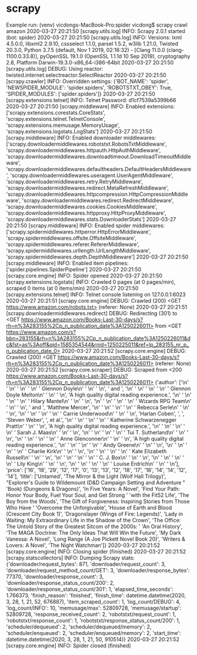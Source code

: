# scrapy

Example run:
(venv) vicdongs-MacBook-Pro:spider vicdong$ scrapy crawl amazon
2020-03-27 20:21:50 [scrapy.utils.log] INFO: Scrapy 2.0.1 started (bot: spider)
2020-03-27 20:21:50 [scrapy.utils.log] INFO: Versions: lxml 4.5.0.0, libxml2 2.9.10, cssselect 1.1.0, parsel 1.5.2, w3lib 1.21.0, Twisted 20.3.0, Python 3.7.5 (default, Nov  1 2019, 02:16:32) - [Clang 11.0.0 (clang-1100.0.33.8)], pyOpenSSL 19.1.0 (OpenSSL 1.1.1d  10 Sep 2019), cryptography 2.8, Platform Darwin-19.3.0-x86_64-i386-64bit
2020-03-27 20:21:50 [scrapy.utils.log] DEBUG: Using reactor: twisted.internet.selectreactor.SelectReactor
2020-03-27 20:21:50 [scrapy.crawler] INFO: Overridden settings:
{'BOT_NAME': 'spider',
 'NEWSPIDER_MODULE': 'spider.spiders',
 'ROBOTSTXT_OBEY': True,
 'SPIDER_MODULES': ['spider.spiders']}
2020-03-27 20:21:50 [scrapy.extensions.telnet] INFO: Telnet Password: d1cf7539a5399b66
2020-03-27 20:21:50 [scrapy.middleware] INFO: Enabled extensions:
['scrapy.extensions.corestats.CoreStats',
 'scrapy.extensions.telnet.TelnetConsole',
 'scrapy.extensions.memusage.MemoryUsage',
 'scrapy.extensions.logstats.LogStats']
2020-03-27 20:21:50 [scrapy.middleware] INFO: Enabled downloader middlewares:
['scrapy.downloadermiddlewares.robotstxt.RobotsTxtMiddleware',
 'scrapy.downloadermiddlewares.httpauth.HttpAuthMiddleware',
 'scrapy.downloadermiddlewares.downloadtimeout.DownloadTimeoutMiddleware',
 'scrapy.downloadermiddlewares.defaultheaders.DefaultHeadersMiddleware',
 'scrapy.downloadermiddlewares.useragent.UserAgentMiddleware',
 'scrapy.downloadermiddlewares.retry.RetryMiddleware',
 'scrapy.downloadermiddlewares.redirect.MetaRefreshMiddleware',
 'scrapy.downloadermiddlewares.httpcompression.HttpCompressionMiddleware',
 'scrapy.downloadermiddlewares.redirect.RedirectMiddleware',
 'scrapy.downloadermiddlewares.cookies.CookiesMiddleware',
 'scrapy.downloadermiddlewares.httpproxy.HttpProxyMiddleware',
 'scrapy.downloadermiddlewares.stats.DownloaderStats']
2020-03-27 20:21:50 [scrapy.middleware] INFO: Enabled spider middlewares:
['scrapy.spidermiddlewares.httperror.HttpErrorMiddleware',
 'scrapy.spidermiddlewares.offsite.OffsiteMiddleware',
 'scrapy.spidermiddlewares.referer.RefererMiddleware',
 'scrapy.spidermiddlewares.urllength.UrlLengthMiddleware',
 'scrapy.spidermiddlewares.depth.DepthMiddleware']
2020-03-27 20:21:50 [scrapy.middleware] INFO: Enabled item pipelines:
['spider.pipelines.SpiderPipeline']
2020-03-27 20:21:50 [scrapy.core.engine] INFO: Spider opened
2020-03-27 20:21:50 [scrapy.extensions.logstats] INFO: Crawled 0 pages (at 0 pages/min), scraped 0 items (at 0 items/min)
2020-03-27 20:21:50 [scrapy.extensions.telnet] INFO: Telnet console listening on 127.0.0.1:6023
2020-03-27 20:21:51 [scrapy.core.engine] DEBUG: Crawled (200) <GET https://www.amazon.com/robots.txt> (referer: None)
2020-03-27 20:21:51 [scrapy.downloadermiddlewares.redirect] DEBUG: Redirecting (301) to <GET https://www.amazon.com/Books-Last-30-days/s?rh=n%3A283155%2Cp_n_publication_date%3A1250226011> from <GET https://www.amazon.com/s?bbn=283155&rh=n%3A283155%2Cp_n_publication_date%3A1250226011&dc&fst=as%3Aoff&qid=1585354544&rnid=1250225011&ref=lp_283155_nr_p_n_publication_date_0>
2020-03-27 20:21:52 [scrapy.core.engine] DEBUG: Crawled (200) <GET https://www.amazon.com/Books-Last-30-days/s?rh=n%3A283155%2Cp_n_publication_date%3A1250226011> (referer: None)
2020-03-27 20:21:52 [scrapy.core.scraper] DEBUG: Scraped from <200 https://www.amazon.com/Books-Last-30-days/s?rh=n%3A283155%2Cp_n_publication_date%3A1250226011>
{'author': ['\n'
            '    \n'
            '        \n'
            '        \n'
            '            Glennon Doyle\n'
            '        \n'
            '    \n',
            ' and ',
            '\n'
            '    \n'
            '        \n'
            '        \n'
            '            Glennon Doyle Melton\n'
            '        \n'
            '    \n',
            'A high quality digital reading experience.',
            '\n'
            '    \n'
            '        \n'
            '        \n'
            '            Hilary Mantel\n'
            '        \n'
            '    \n',
            '\n'
            '    \n'
            '        \n'
            '        \n'
            '            Wizards RPG Team\n'
            '        \n'
            '    \n',
            ' and ',
            'Matthew Mercer',
            '\n'
            '    \n'
            '        \n'
            '        \n'
            '            Rebecca Serle\n'
            '        \n'
            '    \n',
            '\n'
            '    \n'
            '        \n'
            '        \n'
            '            Carrie Underwood\n'
            '        \n'
            '    \n',
            'Harlan Coben',
            ', ',
            'Steven Weber',
            ', et al.',
            '\n'
            '    \n'
            '        \n'
            '        \n'
            '            Katherine Schwarzenegger Pratt\n'
            '        \n'
            '    \n',
            'A high quality digital reading experience.',
            '\n'
            '    \n'
            '        \n'
            '        \n'
            '            Sarah J. Maas\n'
            '        \n'
            '    \n',
            '\n'
            '    \n'
            '        \n'
            '        \n'
            '            Tui T. Sutherland\n'
            '        \n'
            '    \n',
            '\n'
            '    \n'
            '        \n'
            '        \n'
            '            Anne Glenconner\n'
            '        \n'
            '    \n',
            'A high quality digital reading experience.',
            '\n'
            '    \n'
            '        \n'
            '        \n'
            '            Andy Greene\n'
            '        \n'
            '    \n',
            '\n'
            '    \n'
            '        \n'
            '        \n'
            '            Charlie Kirk\n'
            '        \n'
            '    \n',
            '\n'
            '    \n'
            '        \n'
            '        \n'
            '            Kate Elizabeth Russell\n'
            '        \n'
            '    \n',
            '\n'
            '    \n'
            '        \n'
            '        \n'
            '            C. J. Box\n'
            '        \n'
            '    \n',
            '\n'
            '    \n'
            '        \n'
            '        \n'
            '            Lily King\n'
            '        \n'
            '    \n',
            '\n'
            '    \n'
            '        \n'
            '        \n'
            '            Louise Erdrich\n'
            '        \n'
            '    \n'],
 'price': ['16',
           '18',
           '29',
           '12',
           '17',
           '0',
           '13',
           '13',
           '12',
           '18',
           '17',
           '18',
           '14',
           '14',
           '12',
           '14'],
 'title': ['Untamed',
           'The Mirror & the Light (Wolf Hall Trilogy)',
           "Explorer's Guide to Wildemount (D&D Campaign Setting and Adventure "
           'Book) (Dungeons & Dragons)',
           'In Five Years: A Novel',
           'Find Your Path: Honor Your Body, Fuel Your Soul, and Get Strong '
           'with the Fit52 Life',
           'The Boy from the Woods',
           'The Gift of Forgiveness: Inspiring Stories from Those Who Have '
           'Overcome the Unforgivable',
           'House of Earth and Blood (Crescent City Book 1)',
           'Dragonslayer (Wings of Fire: Legends)',
           'Lady in Waiting: My Extraordinary Life in the Shadow of the Crown',
           'The Office: The Untold Story of the Greatest Sitcom of the 2000s: '
           'An Oral History',
           'The MAGA Doctrine: The Only Ideas That Will Win the Future',
           'My Dark Vanessa: A Novel',
           'Long Range (A Joe Pickett Novel Book 20)',
           'Writers & Lovers: A Novel',
           'The Night Watchman']}
2020-03-27 20:21:52 [scrapy.core.engine] INFO: Closing spider (finished)
2020-03-27 20:21:52 [scrapy.statscollectors] INFO: Dumping Scrapy stats:
{'downloader/request_bytes': 871,
 'downloader/request_count': 3,
 'downloader/request_method_count/GET': 3,
 'downloader/response_bytes': 77370,
 'downloader/response_count': 3,
 'downloader/response_status_count/200': 2,
 'downloader/response_status_count/301': 1,
 'elapsed_time_seconds': 1.766373,
 'finish_reason': 'finished',
 'finish_time': datetime.datetime(2020, 3, 28, 1, 21, 52, 676887),
 'item_scraped_count': 1,
 'log_count/DEBUG': 4,
 'log_count/INFO': 10,
 'memusage/max': 52809728,
 'memusage/startup': 52809728,
 'response_received_count': 2,
 'robotstxt/request_count': 1,
 'robotstxt/response_count': 1,
 'robotstxt/response_status_count/200': 1,
 'scheduler/dequeued': 2,
 'scheduler/dequeued/memory': 2,
 'scheduler/enqueued': 2,
 'scheduler/enqueued/memory': 2,
 'start_time': datetime.datetime(2020, 3, 28, 1, 21, 50, 910514)}
2020-03-27 20:21:52 [scrapy.core.engine] INFO: Spider closed (finished)
